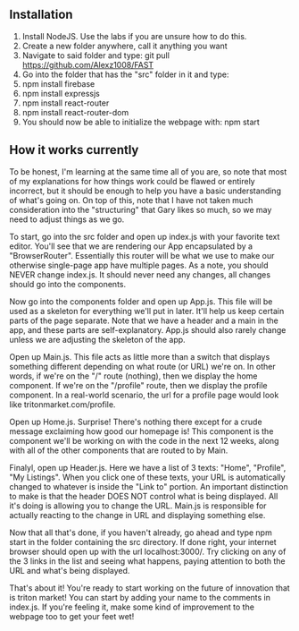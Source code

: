 ## Installation

1. Install NodeJS. Use the labs if you are unsure how to do this.
1. Create a new folder anywhere, call it anything you want
2. Navigate to said folder and type: git pull https://github.com/Alexz1008/FAST
3. Go into the folder that has the "src" folder in it and type:
4. npm install firebase
5. npm install expressjs
6. npm install react-router
7. npm install react-router-dom
8. You should now be able to initialize the webpage with: npm start

## How it works currently
To be honest, I'm learning at the same time all of you are, so note that most of my explanations for how things work could be flawed or entirely incorrect, but it should be enough to help you have a basic understanding of what's going on. On top of this, note that I have not taken much consideration into the "structuring" that Gary likes so much, so we may need to adjust things as we go.

To start, go into the src folder and open up index.js with your favorite text editor. You'll see that we are rendering our App encapsulated by a "BrowserRouter". Essentially this router will be what we use to make our otherwise single-page app have multiple pages. As a note, you should NEVER change index.js. It should never need any changes, all changes should go into the components.

Now go into the components folder and open up App.js. This file will be used as a skeleton for everything we'll put in later. It'll help us keep certain parts of the page separate. Note that we have a header and a main in the app, and these parts are self-explanatory. App.js should also rarely change unless we are adjusting the skeleton of the app.

Open up Main.js. This file acts as little more than a switch that displays something different depending on what route (or URL) we're on. In other words, if we're on the "/" route (nothing), then we display the home component. If we're on the "/profile" route, then we display the profile component. In a real-world scenario, the url for a profile page would look like tritonmarket.com/profile.

Open up Home.js. Surprise! There's nothing there except for a crude message exclaiming how good our homepage is! This component is the component we'll be working on with the code in the next 12 weeks, along with all of the other components that are routed to by Main.

Finalyl, open up Header.js. Here we have a list of 3 texts: "Home", "Profile", "My Listings". When you click one of these texts, your URL is automatically changed to whatever is inside the "Link to" portion. An important distinction to make is that the header DOES NOT control what is being displayed. All it's doing is allowing you to change the URL. Main.js is responsible for actually reacting to the change in URL and displaying something else.

Now that all that's done, if you haven't already, go ahead and type npm start in the folder containing the src directory. If done right, your internet browser should open up with the url localhost:3000/. Try clicking on any of the 3 links in the list and seeing what happens, paying attention to both the URL and what's being displayed.

That's about it! You're ready to start working on the future of innovation that is triton market! You can start by adding your name to the comments in index.js. If you're feeling it, make some kind of improvement to the webpage too to get your feet wet!